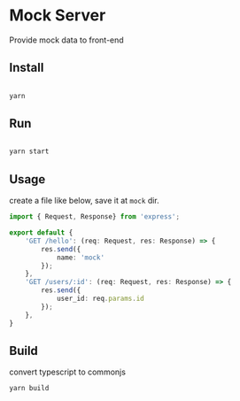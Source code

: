 # Mock Server

Provide mock data to front-end

## Install

```bash

yarn

```

## Run

```bash

yarn start

```

## Usage

create a file like below, save it at `mock` dir.

```ts
import { Request, Response} from 'express';

export default {
    'GET /hello': (req: Request, res: Response) => {
        res.send({
            name: 'mock'
        });
    },
    'GET /users/:id': (req: Request, res: Response) => {
        res.send({
            user_id: req.params.id
        });
    },
}

```

## Build
convert typescript to commonjs

```bash
yarn build

```
